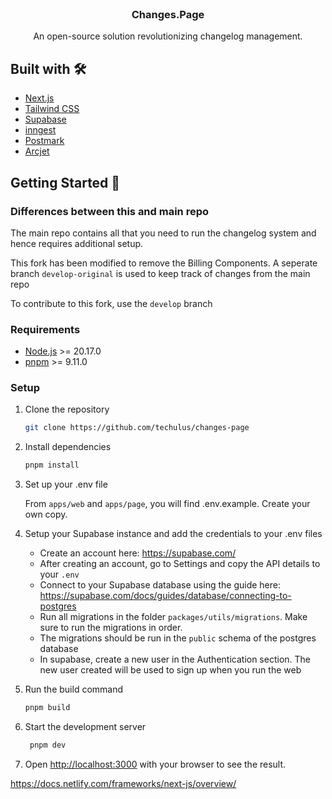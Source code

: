 <p align="center" style="margin-top: 120px">

  <h3 align="center">Changes.Page</h3>

  <p align="center">
    An open-source solution revolutionizing changelog management.
</p>

## Built with 🛠️

- [Next.js](https://nextjs.org/)
- [Tailwind CSS](https://tailwindcss.com/)
- [Supabase](https://supabase.com)
- [inngest](https://www.inngest.com)
- [Postmark](https://postmarkapp.com)
- [Arcjet](https://arcjet.com)

## Getting Started 🚀

### Differences between this and main repo

The main repo contains all that you need to run the changelog system and hence requires additional setup.

This fork has been modified to remove the Billing Components. A seperate branch `develop-original` is used to keep track of changes from the main repo

To contribute to this fork, use the `develop` branch

### Requirements

- [Node.js](https://nodejs.org/en/) >= 20.17.0
- [pnpm](https://pnpm.io/) >= 9.11.0

### Setup

1. Clone the repository

   ```sh
   git clone https://github.com/techulus/changes-page
   ```

2. Install dependencies

   ```sh
   pnpm install
   ```

3. Set up your .env file

   From `apps/web` and `apps/page`, you will find .env.example. Create your own copy.

4. Setup your Supabase instance and add the credentials to your .env files

   - Create an account here: https://supabase.com/
   - After creating an account, go to Settings and copy the API details to your `.env`
   - Connect to your Supabase database using the guide here: https://supabase.com/docs/guides/database/connecting-to-postgres
   - Run all migrations in the folder `packages/utils/migrations`. Make sure to run the migrations in order.
   - The migrations should be run in the `public` schema of the postgres database
   - In supabase, create a new user in the Authentication section. The new user created will be used to sign up when you run the web

5. Run the build command

   ```sh
   pnpm build
   ```

6. Start the development server

   ```sh
    pnpm dev
   ```

7. Open [http://localhost:3000](http://localhost:3000) with your browser to see
   the result.

https://docs.netlify.com/frameworks/next-js/overview/
